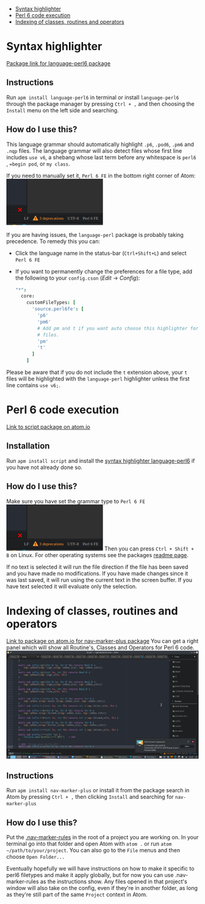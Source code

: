 * [Syntax highlighter](#syntax-highlighter)
* [Perl 6 code execution](#perl-6-code-execution)
* [Indexing of classes, routines and operators](#indexing-of-classes-routines-and-operators)

# Syntax highlighter
[Package link for language-perl6 package][language-perl6]
## Instructions
Run `apm install language-perl6` in terminal or install `language-perl6` through the package manager
by pressing `Ctrl + ,` and then choosing the `Install` menu on the left side and searching.
## How do I use this?
This language grammar should automatically highlight `.p6`, `.pod6`, `.pm6` and
`.nqp` files. The language grammar will also detect files whose first
line includes `use v6`, a shebang whose last term before any whitespace is
`perl6` , `=begin pod`, or `my class`.

If you need to manually set it, `Perl 6 FE` in the bottom right corner of Atom:
![Bottom right corner of atom](/images/atom-language-perl6.png)

If you are having issues, the `language-perl` package is probably taking
precedence. To remedy this you can:

* Click the language name in the status-bar (`Ctrl+Shift+L`) and select `Perl 6 FE`
* If you want to permanently change the preferences for a file type,
  add the following to your `config.cson` (*Edit* → *Config*):

  ```coffee
  "*":
    core:
      customFileTypes: [
        'source.perl6fe': [
          'p6'
          'pm6'
          # Add pm and t if you want auto choose this highlighter for .pm or 't
          # files.
          'pm'
          't'
        ]
      ]
  ```

Please be aware that if you do not include the `t` extension
above, your `t` files will be highlighted with the `language-perl` highlighter unless the first line contains `use v6;`.

# Perl 6 code execution
[Link to script package on atom.io][script-package]
## Installation
Run `apm install script` and install the [syntax highlighter language-perl6](#syntax-highlighter) if you have not already done so.

## How do I use this?
Make sure you have set the grammar type to `Perl 6 FE`
![Bottom right corner of atom](/images/atom-language-perl6.png)
Then you can press `Ctrl + Shift + B` on Linux. For other operating systems see
the packages [readme page][script-package].

If no text is selected it will run the file direction if the file has been saved
and you have made no modifications. If you have made changes since it was last saved,
it will run using the current text in the screen buffer. If you have text selected
it will evaluate only the selection. 

# Indexing of classes, routines and operators
[Link to package on atom.io for nav-marker-plus package][nav-panel-plus]
You can get a right panel which will show all Routine's, Classes and Operators for Perl 6 code.
![nav-panel-plus](/images/nav-marker-plus.png)
## Instructions
Run `apm install nav-marker-plus` or install it from the package search in Atom by pressing `Ctrl + ,` then clicking `Install` and searching for `nav-marker-plus`
## How do I use this?
Put the [.nav-marker-rules](/config/.nav-marker-rules) in the root of a project you are working on. In your terminal go into that folder and open Atom with `atom .` or run `atom ~/path/to/your/project`. You can also go to the `File` menus and then choose `Open Folder...`

Eventually hopefully we will have instructions on how to make it specific to
perl6 filetypes and make it apply globally, but for now you can use .nav-marker-rules
as the instructions show. Any files opened in that project's window will also take on
the config, even if they're in another folder, as long as they're still part of the
same `Project` context in Atom.

[script-package]: https://atom.io/packages/script
[language-perl6]: https://atom.io/packages/language-perl6
[nav-panel-plus]: https://atom.io/packages/nav-panel-plus
